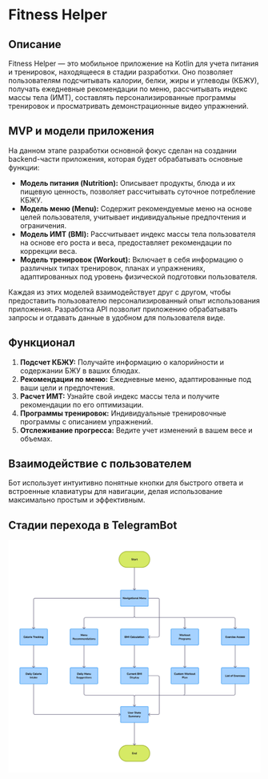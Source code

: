 # Fitness Helper

## Описание

Fitness Helper — это мобильное приложение на Kotlin для учета питания и тренировок, находящееся в стадии разработки. 
Оно позволяет пользователям подсчитывать калории, белки, жиры и углеводы (КБЖУ), получать ежедневные рекомендации по меню, рассчитывать индекс массы тела (ИМТ), составлять персонализированные программы тренировок и просматривать демонстрационные видео упражнений.

## MVP и модели приложения

На данном этапе разработки основной фокус сделан на создании backend-части приложения, которая будет обрабатывать основные функции:

- **Модель питания (Nutrition):** Описывает продукты, блюда и их пищевую ценность, позволяет рассчитывать суточное потребление КБЖУ.
- **Модель меню (Menu):** Содержит рекомендуемые меню на основе целей пользователя, учитывает индивидуальные предпочтения и ограничения.
- **Модель ИМТ (BMI):** Рассчитывает индекс массы тела пользователя на основе его роста и веса, предоставляет рекомендации по коррекции веса.
- **Модель тренировок (Workout):** Включает в себя информацию о различных типах тренировок, планах и упражнениях, адаптированных под уровень физической подготовки пользователя.

Каждая из этих моделей взаимодействует друг с другом, чтобы предоставить пользователю персонализированный опыт использования приложения. Разработка API позволит приложению обрабатывать запросы и отдавать данные в удобном для пользователя виде.

## Функционал

1. **Подсчет КБЖУ:** Получайте информацию о калорийности и содержании БЖУ в ваших блюдах.
2. **Рекомендации по меню:** Ежедневные меню, адаптированные под ваши цели и предпочтения.
3. **Расчет ИМТ:** Узнайте свой индекс массы тела и получите рекомендации по его оптимизации.
4. **Программы тренировок:** Индивидуальные тренировочные программы с описанием упражнений.
5. **Отслеживание прогресса:** Ведите учет изменений в вашем весе и объемах.

## Взаимодействие с пользователем

Бот использует интуитивно понятные кнопки для быстрого ответа и встроенные клавиатуры для навигации, делая использование максимально простым и эффективным.

## Стадии перехода в TelegramBot
![main](main.svg)
